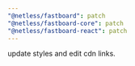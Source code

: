 ```yaml
---
"@netless/fastboard": patch
"@netless/fastboard-core": patch
"@netless/fastboard-react": patch
---
```


update styles and edit cdn links.
